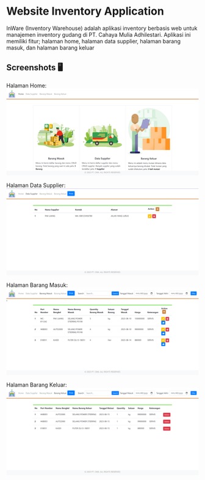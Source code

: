 # Website Inventory Application
InWare (Inventory Warehouse) adalah aplikasi inventory berbasis web untuk manajemen inventory gudang di PT. Cahaya Mulia Adhilestari. Aplikasi ini memiliki fitur; halaman home, halaman data supplier, halaman barang masuk, dan halaman barang keluar

## Screenshots 🖥️ 
Halaman Home: 
![](https://github.com/Chafithafid30/Warehouse-Inventory-Application/blob/3a4d57968bffbb85548b12aec38f951679f6ce5f/Home.png)

Halaman Data Supplier: 
![](https://github.com/Chafithafid30/Warehouse-Inventory-Application/blob/fad25a64d844b53474d5af2b92d41becb57af52b/Halaman%20Data%20Supplier.png)

Halaman Barang Masuk:
![](https://github.com/Chafithafid30/Warehouse-Inventory-Application/blob/fad25a64d844b53474d5af2b92d41becb57af52b/Halaman%20Barang%20Masuk.png)

Halaman Barang Keluar:
![](https://github.com/Chafithafid30/Warehouse-Inventory-Application/blob/fad25a64d844b53474d5af2b92d41becb57af52b/Halaman%20Barang%20Keluar.png)
